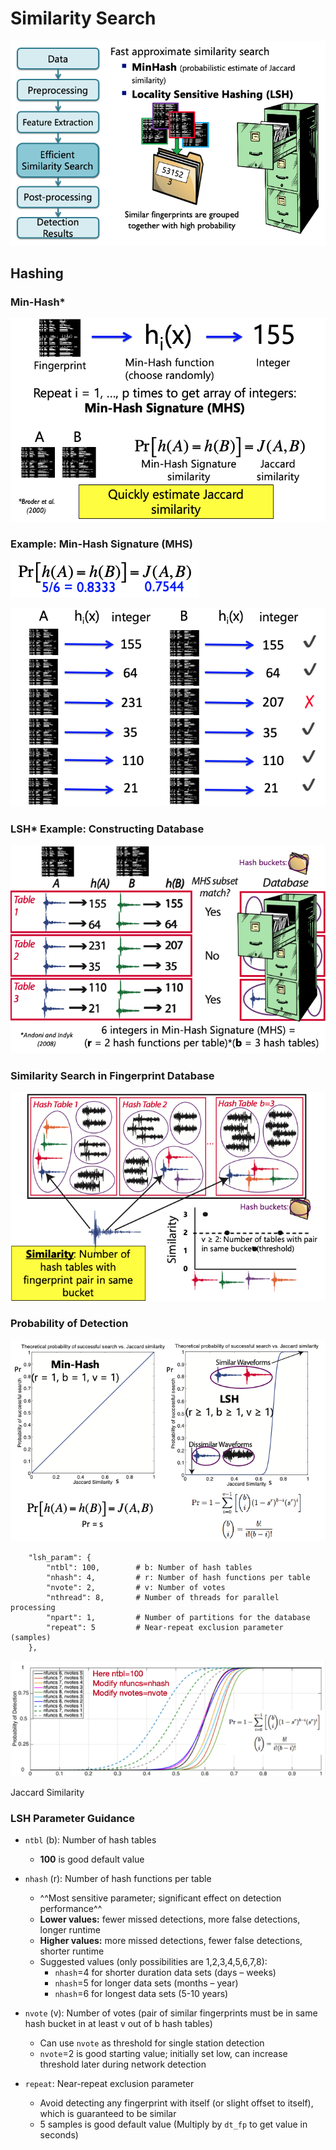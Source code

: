 # **Similarity Search**  

![simsearch_overview](img/simsearch_overview.png)  

## Hashing  

### Min-Hash*

![minhash](img/minhash.png)

### **Example:** Min-Hash Signature (MHS)  

![minhash_prob](img/mh_prob.png)

![minhash_ex](img/minh_ex.png)

### LSH* Example: Constructing Database

![lsh_ex](img/lsh_ex.png)

### Similarity Search in Fingerprint Database

![simsearch_database](img/simsearch_database.png)

### Probability of Detection  

![prob_detection](img/prob_detection.png)  

```
    "lsh_param": {
        "ntbl": 100,        # b: Number of hash tables  
        "nhash": 4,         # r: Number of hash functions per table  
        "nvote": 2,         # v: Number of votes  
        "nthread": 8,       # Number of threads for parallel processing  
        "npart": 1,         # Number of partitions for the database  
        "repeat": 5         # Near-repeat exclusion parameter (samples)  
    },
```

![jaccard_sim](img/jaccard_sim.png)  

<figcaption> Jaccard Similarity</figcaption>  

### LSH Parameter Guidance  

* `ntbl` (b): Number of hash tables
    * **100** is good default value

* `nhash` (r): Number of hash functions per table  
    * ^^Most sensitive parameter; significant effect on detection performance^^  
    * **Lower values:** fewer missed detections, more false detections, longer runtime  
    * **Higher values:** more missed detections, fewer false detections, shorter runtime  
    * Suggested values (only possibilities are 1,2,3,4,5,6,7,8):  
        * `nhash`=4 for shorter duration data sets (days – weeks)  
        * `nhash`=5 for longer data sets (months – year)  
        * `nhash`=6 for longest data sets (5-10 years)  

* `nvote` (v): Number of votes (pair of similar fingerprints must be in same hash bucket in at least v out of b hash tables)  
    * Can use `nvote` as threshold for single station detection  
    * `nvote`=2 is good starting value; initially set low, can increase threshold later during network detection  

* `repeat`: Near-repeat exclusion parameter  
    * Avoid detecting any fingerprint with itself (or slight offset to itself), which is guaranteed to be similar  
    * 5 samples is good default value (Multiply by `dt_fp` to get value in seconds)  